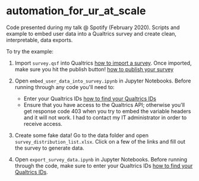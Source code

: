 # automation_for_ur_at_scale
Code presented during my talk @ Spotify (February 2020). Scripts and example to embed user data into a Qualtrics survey and create clean, interpretable, data exports.

To try the example:
1. Import `survey.qsf` into Qualtrics [how to import a survey](https://www.qualtrics.com/support/survey-platform/survey-module/survey-tools/import-and-export-surveys/#ImportingASurvey). Once imported, make sure you hit the publish button! [how to publish your survey](https://www.qualtrics.com/support/survey-platform/survey-module/survey-publishing-versions/#PublishingNew)

2. Open `embed_user_data_into_survey.ipynb` in Jupyter Notebooks. Before running through any code you'll need to:
    - Enter your Qualtrics IDs [how to find your Qualtrics IDs](https://www.qualtrics.com/support/integrations/api-integration/finding-qualtrics-ids/#LocatingQualtricsIDs)
    - Ensure that you have access to the Qualtrics API; otherwise you'll get response code 403 when you try to embed the variable headers and it will not work. I had to contact my IT administrator in order to receive access.
  
3. Create some fake data! Go to the data folder and open `survey_distribution_list.xlsx`. Click on a few of the links and fill out the survey to generate data.

4. Open `export_survey_data.ipynb` in Jupyter Notebooks. Before running through the code, make sure to enter your Qualtrics IDs [how to find your Qualtrics IDs](https://www.qualtrics.com/support/integrations/api-integration/finding-qualtrics-ids/#LocatingQualtricsIDs).
